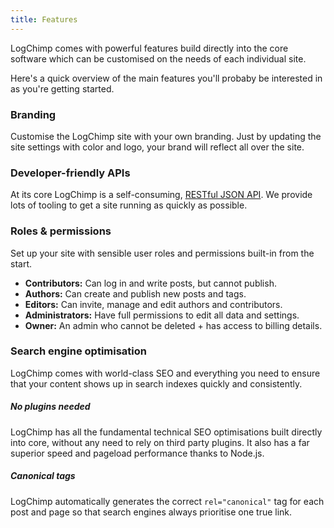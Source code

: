 ```yaml
---
title: Features
---
```


LogChimp comes with powerful features build directly into the core software which can be customised on the needs of each individual site.

Here's a quick overview of the main features you'll probaby be interested in as you're getting started.

### Branding

Customise the LogChimp site with your own branding. Just by updating the site settings with color and logo, your brand will reflect all over the site.

### Developer-friendly APIs

At its core LogChimp is a self-consuming, [RESTful JSON API](/api). We provide lots of tooling to get a site running as quickly as possible.

### Roles & permissions

Set up your site with sensible user roles and permissions built-in from the start.

- **Contributors:** Can log in and write posts, but cannot publish.
- **Authors:** Can create and publish new posts and tags.
- **Editors:** Can invite, manage and edit authors and contributors.
- **Administrators:** Have full permissions to edit all data and settings.
- **Owner:** An admin who cannot be deleted + has access to billing details.

### Search engine optimisation

LogChimp comes with world-class SEO and everything you need to ensure that your content shows up in search indexes quickly and consistently.

##### No plugins needed

LogChimp has all the fundamental technical SEO optimisations built directly into core, without any need to rely on third party plugins. It also has a far superior speed and pageload performance thanks to Node.js.

##### Canonical tags

LogChimp automatically generates the correct `rel="canonical"` tag for each post and page so that search engines always prioritise one true link.
